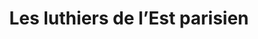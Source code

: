 ---
title: "Les luthiers de l’Est parisien"
url: /paris/les-luthiers-de-lest-parisien/
shop: instrument de musique
---